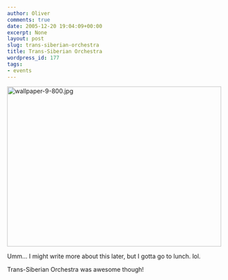 ```yaml
---
author: Oliver
comments: true
date: 2005-12-20 19:04:09+00:00
excerpt: None
layout: post
slug: trans-siberian-orchestra
title: Trans-Siberian Orchestra
wordpress_id: 177
tags:
- events
---
```


<a href="http://www.oliverweb.com/images05/blog/wallpaper-9-800.jpg"><img alt="wallpaper-9-800.jpg" src="http://www.oliverweb.com/images05/blog/wallpaper-9-800-thumb.jpg" width="500" height="375" /></a>

Umm... I might write more about this later, but I gotta go to lunch. lol.

Trans-Siberian Orchestra was awesome though!